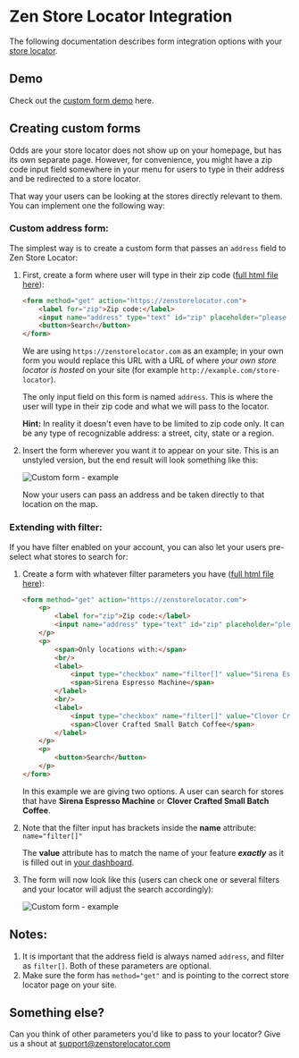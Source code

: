 # Zen Store Locator Integration

The following documentation describes form integration options with your [store locator](https://zenstorelocator.com/).

## Demo

Check out the [custom form demo](http://zenstorelocator.github.io/demo/custom-form/) here.

## Creating custom forms

Odds are your store locator does not show up on your homepage, but has its own separate page. However, for convenience, you might have a zip code input field somewhere in your menu for users to type in their address and be redirected to a store locator.

That way your users can be looking at the stores directly relevant to them. You can implement one the following way:

### Custom address form:

The simplest way is to create a custom form that passes an `address` field to Zen Store Locator:

1. First, create a form where user will type in their zip code ([full html file here](https://github.com/zenstorelocator/integration/blob/master/examples/custom-form-simple.html)):
	
	```html
	<form method="get" action="https://zenstorelocator.com">
		<label for="zip">Zip code:</label>
		<input name="address" type="text" id="zip" placeholder="please enter zipcode" />
		<button>Search</button>
	</form>
	```
	
	We are using `https://zenstorelocator.com` as an example; in your own form you would replace this URL with a URL of where *your own store locator is hosted* on your site (for example `http://example.com/store-locator`).
	
	The only input field on this form is named `address`. This is where the user will type in their zip code and what we will pass to the locator.
	
	**Hint:** In reality it doesn't even have to be limited to zip code only. It can be any type of recognizable address: a street, city, state or a region.
	
2. Insert the form wherever you want it to appear on your site. This is an unstyled version, but the end result will look something like this:
	
	![Custom form - example](https://raw.githubusercontent.com/zenstorelocator/integration/master/img/custom-form-example-1.png)
	
	Now your users can pass an address and be taken directly to that location on the map.
	
### Extending with filter:

If you have filter enabled on your account, you can also let your users pre-select what stores to search for:

1. Create a form with whatever filter parameters you have ([full html file here](https://github.com/zenstorelocator/integration/blob/master/examples/custom-form-with-filter.html)):
	
	```html
	<form method="get" action="https://zenstorelocator.com">
		<p>
			<label for="zip">Zip code:</label>
			<input name="address" type="text" id="zip" placeholder="please enter zipcode" />
		</p>
		<p>
			<span>Only locations with:</span>
			<br/>
			<label>
				<input type="checkbox" name="filter[]" value="Sirena Espresso Machine" />
				<span>Sirena Espresso Machine</span>
			</label>
			<br/>
			<label>
				<input type="checkbox" name="filter[]" value="Clover Crafted Small Batch Coffee" />
				<span>Clover Crafted Small Batch Coffee</span>
			</label>
		</p>
		<p>
			<button>Search</button>
		</p>
	</form>
	```
	
	In this example we are giving two options. A user can search for stores that have **Sirena Espresso Machine** or **Clover Crafted Small Batch Coffee**.
	
2. Note that the filter input has brackets inside the **name** attribute: `name="filter[]"`
	
	The **value** attribute has to match the name of your feature **_exactly_** as it is filled out in [your dashboard](https://zenstorelocator.com/filter).
	
3. The form will now look like this (users can check one or several filters and your locator will adjust the search accordingly):
	
	![Custom form - example](https://raw.githubusercontent.com/zenstorelocator/integration/master/img/custom-form-example-2.png)
	
## Notes:

1. It is important that the address field is always named `address`, and filter as `filter[]`. Both of these parameters are optional.
2. Make sure the form has `method="get"` and is pointing to the correct store locator page on your site.

## Something else?

Can you think of other parameters you'd like to pass to your locator? Give us a shout at [support@zenstorelocator.com](mailto:support@zenstorelocator.com?subject=Integration)